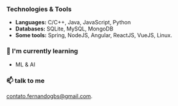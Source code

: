 ### Technologies & Tools
- **Languages:** C/C++, Java, JavaScript, Python
- **Databases:** SQLite, MySQL, MongoDB
- **Some tools:** Spring, NodeJS, Angular, ReactJS, VueJS, Linux.
  
### 🌱 I'm currently learning
- ML & AI

### 📫 talk to me
[contato.fernandogbs@gmail.com](mailto:contato.fernandogbs@gmail.com).
